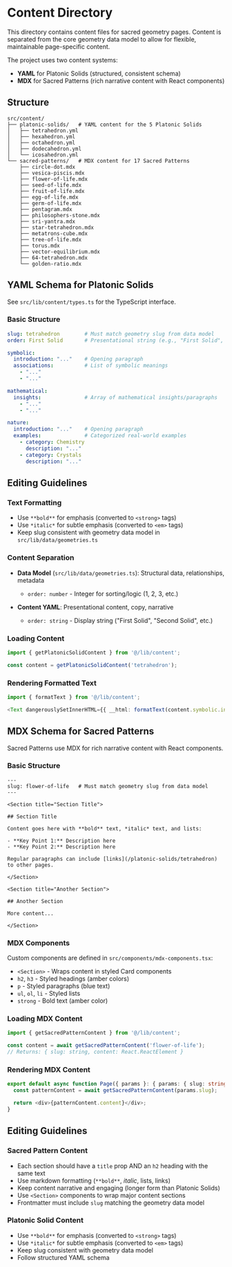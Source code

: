 # Content Directory

This directory contains content files for sacred geometry pages. Content is separated from the core geometry data model to allow for flexible, maintainable page-specific content.

The project uses two content systems:
- **YAML** for Platonic Solids (structured, consistent schema)
- **MDX** for Sacred Patterns (rich narrative content with React components)

## Structure

```
src/content/
├── platonic-solids/   # YAML content for the 5 Platonic Solids
│   ├── tetrahedron.yml
│   ├── hexahedron.yml
│   ├── octahedron.yml
│   ├── dodecahedron.yml
│   └── icosahedron.yml
└── sacred-patterns/   # MDX content for 17 Sacred Patterns
    ├── circle-dot.mdx
    ├── vesica-piscis.mdx
    ├── flower-of-life.mdx
    ├── seed-of-life.mdx
    ├── fruit-of-life.mdx
    ├── egg-of-life.mdx
    ├── germ-of-life.mdx
    ├── pentagram.mdx
    ├── philosophers-stone.mdx
    ├── sri-yantra.mdx
    ├── star-tetrahedron.mdx
    ├── metatrons-cube.mdx
    ├── tree-of-life.mdx
    ├── torus.mdx
    ├── vector-equilibrium.mdx
    ├── 64-tetrahedron.mdx
    └── golden-ratio.mdx
```

## YAML Schema for Platonic Solids

See `src/lib/content/types.ts` for the TypeScript interface.

### Basic Structure

```yaml
slug: tetrahedron        # Must match geometry slug from data model
order: First Solid       # Presentational string (e.g., "First Solid", "Second Solid")

symbolic:
  introduction: "..."    # Opening paragraph
  associations:          # List of symbolic meanings
    - "..."
    - "..."

mathematical:
  insights:              # Array of mathematical insights/paragraphs
    - "..."
    - "..."

nature:
  introduction: "..."    # Opening paragraph
  examples:              # Categorized real-world examples
    - category: Chemistry
      description: "..."
    - category: Crystals
      description: "..."
```

## Editing Guidelines

### Text Formatting

- Use `**bold**` for emphasis (converted to `<strong>` tags)
- Use `*italic*` for subtle emphasis (converted to `<em>` tags)
- Keep slug consistent with geometry data model in `src/lib/data/geometries.ts`

### Content Separation

- **Data Model** (`src/lib/data/geometries.ts`): Structural data, relationships, metadata
  - `order: number` - Integer for sorting/logic (1, 2, 3, etc.)

- **Content YAML**: Presentational content, copy, narrative
  - `order: string` - Display string ("First Solid", "Second Solid", etc.)

### Loading Content

```typescript
import { getPlatonicSolidContent } from '@/lib/content';

const content = getPlatonicSolidContent('tetrahedron');
```

### Rendering Formatted Text

```typescript
import { formatText } from '@/lib/content';

<Text dangerouslySetInnerHTML={{ __html: formatText(content.symbolic.introduction) }} />
```

## MDX Schema for Sacred Patterns

Sacred Patterns use MDX for rich narrative content with React components.

### Basic Structure

```mdx
---
slug: flower-of-life   # Must match geometry slug from data model
---

<Section title="Section Title">

## Section Title

Content goes here with **bold** text, *italic* text, and lists:

- **Key Point 1:** Description here
- **Key Point 2:** Description here

Regular paragraphs can include [links](/platonic-solids/tetrahedron) to other pages.

</Section>

<Section title="Another Section">

## Another Section

More content...

</Section>
```

### MDX Components

Custom components are defined in `src/components/mdx-components.tsx`:
- `<Section>` - Wraps content in styled Card components
- `h2`, `h3` - Styled headings (amber colors)
- `p` - Styled paragraphs (blue text)
- `ul`, `ol`, `li` - Styled lists
- `strong` - Bold text (amber color)

### Loading MDX Content

```typescript
import { getSacredPatternContent } from '@/lib/content';

const content = await getSacredPatternContent('flower-of-life');
// Returns: { slug: string, content: React.ReactElement }
```

### Rendering MDX Content

```typescript
export default async function Page({ params }: { params: { slug: string } }) {
  const patternContent = await getSacredPatternContent(params.slug);

  return <div>{patternContent.content}</div>;
}
```

## Editing Guidelines

### Sacred Pattern Content

- Each section should have a `title` prop AND an `h2` heading with the same text
- Use markdown formatting (`**bold**`, *italic*, lists, links)
- Keep content narrative and engaging (longer form than Platonic Solids)
- Use `<Section>` components to wrap major content sections
- Frontmatter must include `slug` matching the geometry data model

### Platonic Solid Content

- Use `**bold**` for emphasis (converted to `<strong>` tags)
- Use `*italic*` for subtle emphasis (converted to `<em>` tags)
- Keep slug consistent with geometry data model
- Follow structured YAML schema
